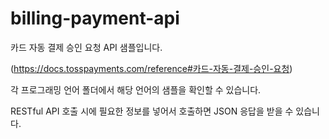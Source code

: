 # billing-payment-api



카드 자동 결제 승인 요청 API 샘플입니다.

(https://docs.tosspayments.com/reference#카드-자동-결제-승인-요청)

각 프로그래밍 언어 폴더에서 해당 언어의 샘플을 확인할 수 있습니다.  

RESTful API 호출 시에 필요한 정보를 넣어서 호출하면 JSON 응답을 받을 수 있습니다.
